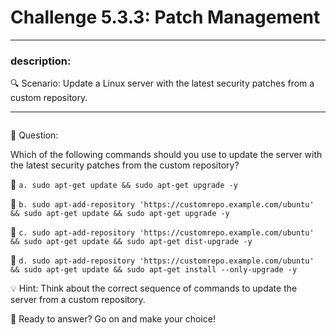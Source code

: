 # **Challenge 5.3.3: Patch Management**

---

### **description:**

🔍 Scenario: Update a Linux server with the latest security patches from a custom repository.

---
```plaintext

```
🤔 Question:

Which of the following commands should you use to update the server with the latest security patches from the custom repository?

🔘 ```a. sudo apt-get update && sudo apt-get upgrade -y```

🔘 ```b. sudo apt-add-repository 'https://customrepo.example.com/ubuntu' && sudo apt-get update && sudo apt-get upgrade -y```

🔘 ```c. sudo apt-add-repository 'https://customrepo.example.com/ubuntu' && sudo apt-get update && sudo apt-get dist-upgrade -y```

🔘 ```d. sudo apt-add-repository 'https://customrepo.example.com/ubuntu' && sudo apt-get update && sudo apt-get install --only-upgrade -y```

💡 Hint: Think about the correct sequence of commands to update the server from a custom repository.

🚀 Ready to answer? Go on and make your choice!